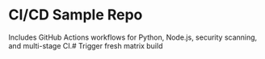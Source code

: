 # CI/CD Sample Repo

Includes GitHub Actions workflows for Python, Node.js, security scanning, and multi-stage CI.#   T r i g g e r   f r e s h   m a t r i x   b u i l d  
 